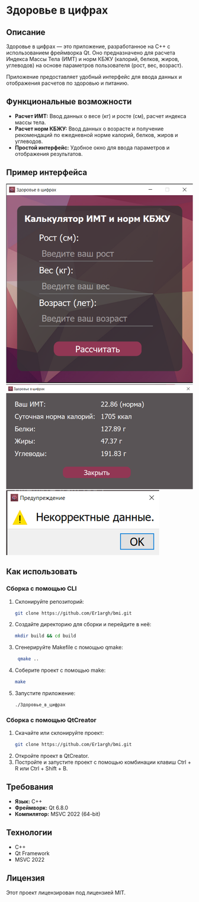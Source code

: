 # Здоровье в цифрах

## Описание

Здоровье в цифрах — это приложение, разработанное на C++ с использованием фреймворка Qt. Оно предназначено для расчета Индекса Массы Тела (ИМТ) и норм КБЖУ (калорий, белков, жиров, углеводов) на основе параметров пользователя (рост, вес, возраст).

Приложение предоставляет удобный интерфейс для ввода данных и отображения расчетов по здоровью и питанию.

## Функциональные возможности

- **Расчет ИМТ:** Ввод данных о весе (кг) и росте (см), расчет индекса массы тела.
- **Расчет норм КБЖУ:** Ввод данных о возрасте и получение рекомендаций по ежедневной норме калорий, белков, жиров и углеводов.
- **Простой интерфейс:** Удобное окно для ввода параметров и отображения результатов.

## Пример интерфейса

![Превью 1](./previews/preview_1.png)
![Превью 2](./previews/preview_2.png)
![Превью 3](./previews/preview_3.png)

## Как использовать

### Сборка с помощью CLI

1. Склонируйте репозиторий:
   ```bash
   git clone https://github.com/Er1argh/bmi.git
   ```
2. Создайте директорию для сборки и перейдите в неё:
   ```bash
   mkdir build && cd build
   ```
3. Сгенерируйте Makefile с помощью qmake:
   ```bash
    qmake ..
   ```
4. Соберите проект с помощью make:
   ```bash
   make
   ```
5. Запустите приложение:
   ```bash
   ./Здоровье_в_цифрах
   ```

### Сборка с помощью QtCreator

1. Скачайте или склонируйте проект:
   ```bash
   git clone https://github.com/Er1argh/bmi.git
   ```
2. Откройте проект в QtCreator.
3. Постройте и запустите проект с помощью комбинации клавиш Ctrl + R или Ctrl + Shift + B.

## Требования

- **Язык:** C++
- **Фреймворк:** Qt 6.8.0
- **Компилятор:** MSVC 2022 (64-bit)

## Технологии

- C++
- Qt Framework
- MSVC 2022

## Лицензия

Этот проект лицензирован под лицензией MIT.
